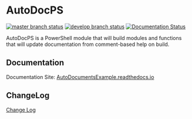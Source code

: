 # AutoDocPS
[![master branch status](https://ci.appveyor.com/api/projects/status/github/corey-keller/autodocps?svg=true&branch=master&passingText=master%20-%20PASS&pendingText=master%20-%20PEND&failingText=master%20-%20FAIL)](https://ci.appveyor.com/project/Corey-Keller74637/autodocps/branch/master) [![develop branch status](https://ci.appveyor.com/api/projects/status/github/corey-keller/autodocps?svg=true&branch=develop&passingText=develop%20-%20PASS&pendingText=develop%20-%20PEND&failingText=develop%20-%20FAIL)](https://ci.appveyor.com/project/Corey-Keller74637/autodocps/branch/develop) [![Documentation Status](https://readthedocs.org/projects/autodocps/badge/?version=latest)](https://autodocps.readthedocs.io/en/latest/?badge=latest)

AutoDocPS is a PowerShell module that will build modules and functions that will update documentation from comment-based help on build.

## Documentation

Documentation Site: [AutoDocumentsExample.readthedocs.io](https://AutoDocPS.readthedocs.io/)

## ChangeLog

[Change Log](https://github.com/Corey-Keller/AutoDocPS/blob/master/docs/ChangeLog.md)
